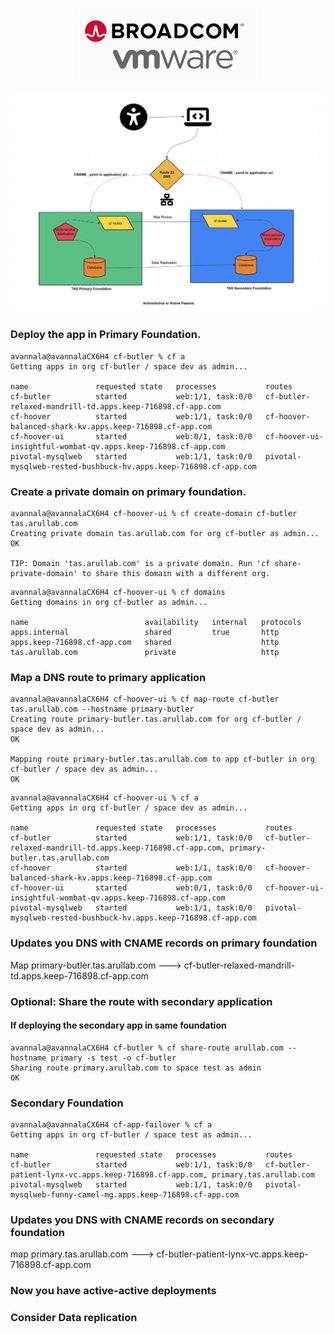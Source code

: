 <p align="center">
<img src="Broadcom-vmware.png" width="300" alt="Online Boutique" />
</p>

<p align="center">
<img src="app-failover.png" width="800" alt="Online Boutique" />
</p>

### Deploy the app in Primary Foundation.
```
avannala@avannalaCX6H4 cf-butler % cf a
Getting apps in org cf-butler / space dev as admin...

name               requested state   processes           routes
cf-butler          started           web:1/1, task:0/0   cf-butler-relaxed-mandrill-td.apps.keep-716898.cf-app.com
cf-hoover          started           web:1/1, task:0/0   cf-hoover-balanced-shark-kv.apps.keep-716898.cf-app.com
cf-hoover-ui       started           web:0/1, task:0/0   cf-hoover-ui-insightful-wombat-qv.apps.keep-716898.cf-app.com
pivotal-mysqlweb   started           web:1/1, task:0/0   pivotal-mysqlweb-rested-bushbuck-hv.apps.keep-716898.cf-app.com
```

### Create a private domain on primary foundation.
```
avannala@avannalaCX6H4 cf-hoover-ui % cf create-domain cf-butler tas.arullab.com
Creating private domain tas.arullab.com for org cf-butler as admin...
OK

TIP: Domain 'tas.arullab.com' is a private domain. Run 'cf share-private-domain' to share this domain with a different org.
```

```
avannala@avannalaCX6H4 cf-hoover-ui % cf domains
Getting domains in org cf-butler as admin...

name                          availability   internal   protocols
apps.internal                 shared         true       http
apps.keep-716898.cf-app.com   shared                    http
tas.arullab.com               private                   http
```
### Map a DNS route to primary application

```
avannala@avannalaCX6H4 cf-hoover-ui % cf map-route cf-butler tas.arullab.com --hostname primary-butler
Creating route primary-butler.tas.arullab.com for org cf-butler / space dev as admin...
OK

Mapping route primary-butler.tas.arullab.com to app cf-butler in org cf-butler / space dev as admin...
OK
```


```
avannala@avannalaCX6H4 cf-hoover-ui % cf a
Getting apps in org cf-butler / space dev as admin...

name               requested state   processes           routes
cf-butler          started           web:1/1, task:0/0   cf-butler-relaxed-mandrill-td.apps.keep-716898.cf-app.com, primary-butler.tas.arullab.com
cf-hoover          started           web:1/1, task:0/0   cf-hoover-balanced-shark-kv.apps.keep-716898.cf-app.com
cf-hoover-ui       started           web:0/1, task:0/0   cf-hoover-ui-insightful-wombat-qv.apps.keep-716898.cf-app.com
pivotal-mysqlweb   started           web:1/1, task:0/0   pivotal-mysqlweb-rested-bushbuck-hv.apps.keep-716898.cf-app.com
```
### Updates you DNS  with CNAME records on primary foundation

Map primary-butler.tas.arullab.com ---> cf-butler-relaxed-mandrill-td.apps.keep-716898.cf-app.com

### Optional: Share the route with secondary application
#### If deploying the secondary app in same foundation
```
avannala@avannalaCX6H4 cf-butler % cf share-route arullab.com --hostname primary -s test -o cf-butler
Sharing route primary.arullab.com to space test as admin
OK
```

### Secondary Foundation

```
avannala@avannalaCX6H4 cf-app-failover % cf a
Getting apps in org cf-butler / space test as admin...

name               requested state   processes           routes
cf-butler          started           web:1/1, task:0/0   cf-butler-patient-lynx-vc.apps.keep-716898.cf-app.com, primary.tas.arullab.com
pivotal-mysqlweb   started           web:1/1, task:0/0   pivotal-mysqlweb-funny-camel-mg.apps.keep-716898.cf-app.com
```
### Updates you DNS  with CNAME records on secondary foundation

map primary.tas.arullab.com ---> cf-butler-patient-lynx-vc.apps.keep-716898.cf-app.com


### Now you have active-active deployments

### Consider Data replication
